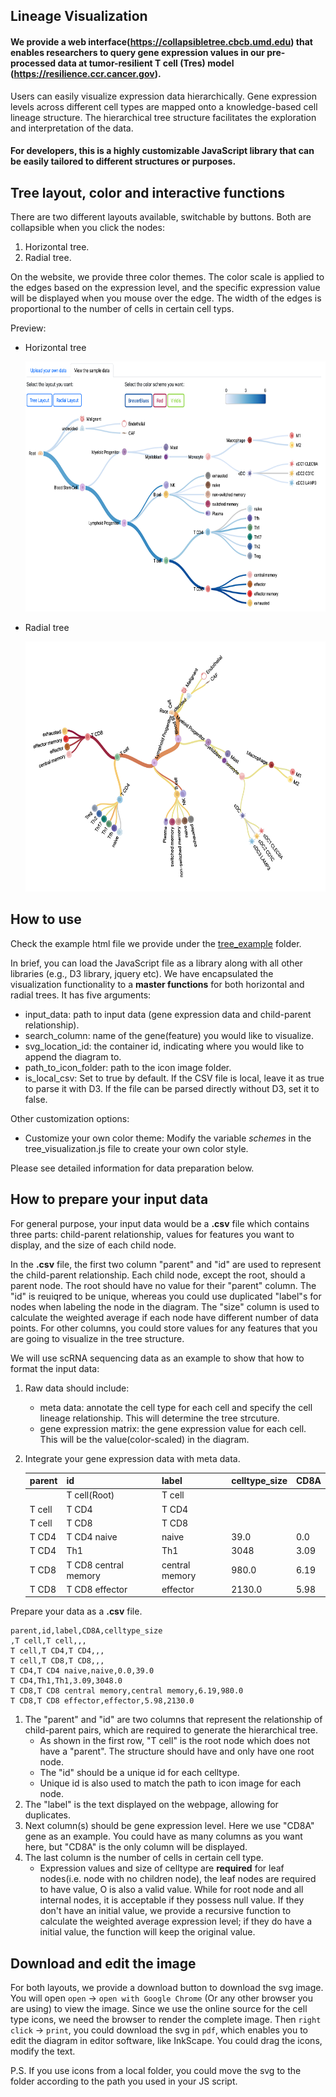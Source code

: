 ## Lineage Visualization

#### We provide a web interface(https://collapsibletree.cbcb.umd.edu) that enables researchers to query gene expression values in our pre-processed data at tumor-resilient T cell (Tres) model (https://resilience.ccr.cancer.gov).  

Users can easily visualize expression data hierarchically. Gene expression levels across different cell types are mapped onto a knowledge-based cell lineage structure. The hierarchical tree structure facilitates the exploration and interpretation of the data.

#### For developers, this is a highly customizable JavaScript library that can be easily tailored to different structures or purposes.

**Tree layout, color and interactive functions**
---
There are two different layouts available, switchable by buttons. Both are collapsible when you click the nodes:
1. Horizontal tree. 
2. Radial tree.

On the website, we provide three color themes. The color scale is applied to the edges based on the expression level, and the specific expression value will be displayed when you mouse over the edge. The width of the edges is proportional to the number of cells in certain cell typs. 

Preview:
* Horizontal tree

    <img src= "preview_image/horizontal_tree.png" width = "650" height= "400">

* Radial tree

    <img src= "preview_image/radial_tree.png" width = "650" height= "400">


**How to use**
---
Check the example html file we provide under the [tree_example](https://github.com/data2intelligence/collapsible_tree/tree/main/tree_example) folder.

In brief, you can load the JavaScript file as a library along with all other libraries (e.g., D3 library, jquery etc). We have encapsulated the visualization functionality to a **master functions** for both horizontal and radial trees. It has five arguments: 

* input_data: path to input data (gene expression data and child-parent relationship).
* search_column: name of the gene(feature) you would like to visualize.
* svg_location_id: the container id, indicating where you would like to append the diagram to.
* path_to_icon_folder: path to the icon image folder.
* is_local_csv: Set to true by default. If the CSV file is local, leave it as true to parse it with D3. If the file can be parsed directly without D3, set it to false.

Other customization options:
* Customize your own color theme: Modify the variable _schemes_ in the tree_visualization.js file to create your own color style.

Please see detailed information for data preparation below.

**How to prepare your input data**
---
For general purpose, your input data would be a **.csv** file which contains three parts: child-parent relationship, values for features you want to display, and the size of each child node.

In the **.csv** file, the first two column "parent" and "id" are used to represent the child-parent relationship. Each child node, except the root, should a parent node. The root should have no value for their "parent" column. The "id" is reuiqred to be unique, whereas you could use duplicated "label"s for nodes when labeling the node in the diagram. The "size" column is used to calculate the weighted average if each node have different number of data points. For other columns, you could store values for any features that you are going to visualize in the tree structure.

We will use scRNA sequencing data as an example to show that how to format the input data:


1. Raw data should include:
    * meta data: annotate the cell type for each cell and specify the cell lineage relationship. This will determine the tree strcuture.
    * gene expression matrix: the gene expression value for each cell. This will be the value(color-scaled) in the diagram.
    

2. Integrate your gene expression data with meta data.

    |parent|id|label|celltype_size|CD8A|
    |------|--|-----|----|-------------|
    ||T cell(Root)|T cell|||
    |T cell|T CD4|T CD4|||
    |T cell|T CD8|T CD8|||
    |T CD4|T CD4 naive|naive|39.0|0.0|
    |T CD4|Th1|Th1|3048|3.09|
    |T CD8|T CD8 central memory|central memory|980.0|6.19|
    |T CD8|T CD8 effector|effector|2130.0|5.98|

Prepare your data as a **.csv** file.
```
parent,id,label,CD8A,celltype_size
,T cell,T cell,,,
T cell,T CD4,T CD4,,,
T cell,T CD8,T CD8,,,
T CD4,T CD4 naive,naive,0.0,39.0
T CD4,Th1,Th1,3.09,3048.0
T CD8,T CD8 central memory,central memory,6.19,980.0
T CD8,T CD8 effector,effector,5.98,2130.0
```
1.  The "parent" and "id" are two columns that represent the relationship of child-parent pairs, which are required to generate the hierarchical tree.
    * As shown in the first row, "T cell" is the root node which does not have a "parent". The structure should have and only have one root node.
    * The "id" should be a unique id for each celltype.
    * Unique id is also used to match the path to icon image for each node.
2.  The "label" is the text displayed on the webpage, allowing for duplicates.
3. Next column(s) should be gene expression level. Here we use "CD8A" gene as an example. You could have as many columns as you want here, but "CD8A" is the only column will be displayed.
4. The last column is the number of cells in certain cell type.
    * Expression values and size of celltype are **required** for leaf nodes(i.e. node with no children node), the leaf nodes are required to have value, O is also a valid value. While for root node and all internal nodes, it is acceptable if they possess null value. If they don't have an initial value, we provide a recursive function to calculate the weighted average expression level; if they do have a initial value, the function will keep the original value.

**Download and edit the image**
---
For both layouts, we provide a download button to download the svg image. You will open `open` -> `open with Google Chrome` (Or any other browser you are using) to view the image. Since we use the online source for the cell type icons, we need the browser to render the complete image. Then `right click` -> `print`, you could download the svg in `pdf`, which enables you to edit the diagram in editor software, like InkScape. You could drag the icons, modify the text.

P.S. If you use icons from a local folder, you could move the svg to the folder according to the path you used in your JS script. 